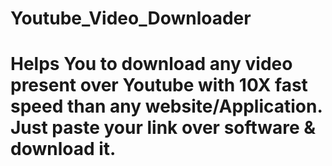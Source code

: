 # Youtube_Video_Downloader
#  Helps You to download any video present over Youtube with 10X fast speed than any website/Application. Just paste your link over software & download it.
